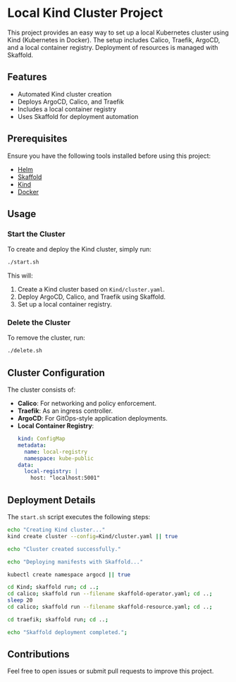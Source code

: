 # Local Kind Cluster Project

This project provides an easy way to set up a local Kubernetes cluster using Kind (Kubernetes in Docker). The setup includes Calico, Traefik, ArgoCD, and a local container registry. Deployment of resources is managed with Skaffold.

## Features
- Automated Kind cluster creation
- Deploys ArgoCD, Calico, and Traefik
- Includes a local container registry
- Uses Skaffold for deployment automation

## Prerequisites
Ensure you have the following tools installed before using this project:
- [Helm](https://helm.sh/)
- [Skaffold](https://skaffold.dev/)
- [Kind](https://kind.sigs.k8s.io/)
- [Docker](https://www.docker.com/)

## Usage
### Start the Cluster
To create and deploy the Kind cluster, simply run:
```bash
./start.sh
```
This will:
1. Create a Kind cluster based on `Kind/cluster.yaml`.
2. Deploy ArgoCD, Calico, and Traefik using Skaffold.
3. Set up a local container registry.

### Delete the Cluster
To remove the cluster, run:
```bash
./delete.sh
```

## Cluster Configuration
The cluster consists of:
- **Calico**: For networking and policy enforcement.
- **Traefik**: As an ingress controller.
- **ArgoCD**: For GitOps-style application deployments.
- **Local Container Registry**:
  ```yaml
  kind: ConfigMap
  metadata:
    name: local-registry
    namespace: kube-public
  data:
    local-registry: |
      host: "localhost:5001"
  ```

## Deployment Details
The `start.sh` script executes the following steps:
```bash
echo "Creating Kind cluster..."
kind create cluster --config=Kind/cluster.yaml || true

echo "Cluster created successfully."

echo "Deploying manifests with Skaffold..."

kubectl create namespace argocd || true

cd Kind; skaffold run; cd ..;
cd calico; skaffold run --filename skaffold-operator.yaml; cd ..;
sleep 20
cd calico; skaffold run --filename skaffold-resource.yaml; cd ..;

cd traefik; skaffold run; cd ..;

echo "Skaffold deployment completed.";
```

## Contributions
Feel free to open issues or submit pull requests to improve this project.


